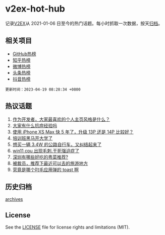 # v2ex-hot-hub

 记录[V2EX](https://www.v2ex.com/)从 2021-01-06 日至今的热门话题。每小时抓取一次数据，按天[归档](archives)。
 
 ## 相关项目

- [GitHub热榜](https://github.com/it985/github-hot-hub)
- [知乎热榜](https://github.com/it985/zhihu-hot-hub)
- [微博热榜](https://github.com/it985/weibo-hot-hub)
- [头条热榜](https://github.com/it985/toutiao-hot-hub)
- [抖音热榜](https://github.com/it985/douyin-hot-hub)


 `更新时间：2023-04-19 08:28:34 +0800`

## 热议话题

1. [作为开发者，大家最喜欢的个人主页风格是什么？](https://www.v2ex.com/t/933373)
1. [大家有什么抗痘经验吗](https://www.v2ex.com/t/933376)
1. [使用 iPhone XS Max 快 5 年了，升级 13P 还是 14P 比较好？](https://www.v2ex.com/t/933339)
1. [培训班黑马开大学了](https://www.v2ex.com/t/933468)
1. [想买一辆 3.4W 的公路自行车，又纠结起来了](https://www.v2ex.com/t/933545)
1. [win11 cpu 出现毛刺.干死强迫症了](https://www.v2ex.com/t/933349)
1. [深圳有哪些好吃的粤菜推荐?](https://www.v2ex.com/t/933334)
1. [被裁员，推荐下最近可以去的旅游地方](https://www.v2ex.com/t/933498)
1. [究竟是哪个叼毛应用弹的 toast 啊](https://www.v2ex.com/t/933363)

## 历史归档

[archives](archives)

## License

See the [LICENSE](LICENSE) file for license rights and limitations (MIT).
